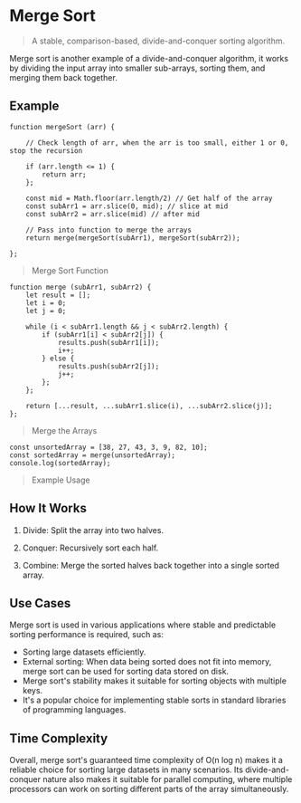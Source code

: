 # Merge Sort

> A stable, comparison-based, divide-and-conquer sorting algorithm.

Merge sort is another example of a divide-and-conquer algorithm, it works by dividing the input array into smaller sub-arrays, sorting them, and merging them back together.

## Example

```
function mergeSort (arr) {

    // Check length of arr, when the arr is too small, either 1 or 0, stop the recursion

    if (arr.length <= 1) {
        return arr;
    };

    const mid = Math.floor(arr.length/2) // Get half of the array
    const subArr1 = arr.slice(0, mid); // slice at mid
    const subArr2 = arr.slice(mid) // after mid

    // Pass into function to merge the arrays
    return merge(mergeSort(subArr1), mergeSort(subArr2));

};
```
> Merge Sort Function

```
function merge (subArr1, subArr2) {
    let result = [];
    let i = 0;
    let j = 0;

    while (i < subArr1.length && j < subArr2.length) {
        if (subArr1[i] < subArr2[j]) {
            results.push(subArr1[i]);
            i++;
        } else {
            results.push(subArr2[j]);
            j++;
        };
    };

    return [...result, ...subArr1.slice(i), ...subArr2.slice(j)];
};
```
> Merge the Arrays

```
const unsortedArray = [38, 27, 43, 3, 9, 82, 10];
const sortedArray = merge(unsortedArray);
console.log(sortedArray);
```
> Example Usage

## How It Works

1. Divide: Split the array into two halves.

2. Conquer: Recursively sort each half.

3. Combine: Merge the sorted halves back together into a single sorted array.

## Use Cases

Merge sort is used in various applications where stable and predictable sorting performance is required, such as:

* Sorting large datasets efficiently.
* External sorting: When data being sorted does not fit into memory, merge sort can be used for sorting data stored on disk.
* Merge sort's stability makes it suitable for sorting objects with multiple keys.
* It's a popular choice for implementing stable sorts in standard libraries of programming languages.


## Time Complexity

Overall, merge sort's guaranteed time complexity of O(n log n) makes it a reliable choice for sorting large datasets in many scenarios. Its divide-and-conquer nature also makes it suitable for parallel computing, where multiple processors can work on sorting different parts of the array simultaneously.
